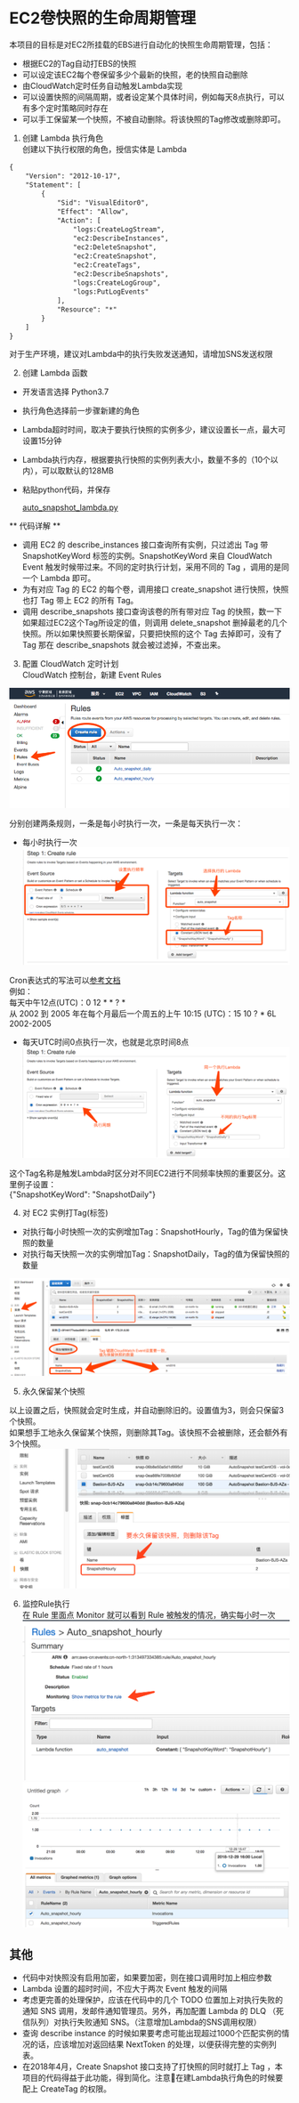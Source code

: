 # EC2卷快照的生命周期管理  

本项目的目标是对EC2所挂载的EBS进行自动化的快照生命周期管理，包括：
* 根据EC2的Tag自动打EBS的快照
* 可以设定该EC2每个卷保留多少个最新的快照，老的快照自动删除
* 由CloudWatch定时任务自动触发Lambda实现
* 可以设置快照的间隔周期，或者设定某个具体时间，例如每天8点执行，可以有多个定时策略同时存在
* 可以手工保留某一个快照，不被自动删除。将该快照的Tag修改或删除即可。

1. 创建 Lambda 执行角色  
创建以下执行权限的角色，授信实体是 Lambda
```
{
    "Version": "2012-10-17",
    "Statement": [
        {
            "Sid": "VisualEditor0",
            "Effect": "Allow",
            "Action": [
                "logs:CreateLogStream",
                "ec2:DescribeInstances",
                "ec2:DeleteSnapshot",
                "ec2:CreateSnapshot",
                "ec2:CreateTags",
                "ec2:DescribeSnapshots",
                "logs:CreateLogGroup",
                "logs:PutLogEvents"
            ],
            "Resource": "*"
        }
    ]
}
```
对于生产环境，建议对Lambda中的执行失败发送通知，请增加SNS发送权限  

2. 创建 Lambda 函数  
   
* 开发语言选择 Python3.7 
* 执行角色选择前一步骤新建的角色
* Lambda超时时间，取决于要执行快照的实例多少，建议设置长一点，最大可设置15分钟
* Lambda执行内存，根据要执行快照的实例列表大小，数量不多的（10个以内），可以取默认的128MB
* 粘贴python代码，并保存  
  
    [auto_snapshot_lambda.py](./auto_snapshot_lambda.py)

** 代码详解 **
* 调用 EC2 的 describe_instances 接口查询所有实例，只过滤出 Tag 带 SnapshotKeyWord 标签的实例。SnapshotKeyWord 来自 CloudWatch Event 触发时候带过来。不同的定时执行计划，采用不同的 Tag ，调用的是同一个 Lambda 即可。
* 为有对应 Tag 的 EC2 的每个卷，调用接口 create_snapshot 进行快照，快照也打 Tag 带上 EC2 的所有 Tag。
* 调用 describe_snapshots 接口查询该卷的所有带对应 Tag 的快照，数一下如果超过EC2这个Tag所设定的值，则调用 delete_snapshot 删掉最老的几个快照。所以如果快照要长期保留，只要把快照的这个 Tag 去掉即可，没有了 Tag 那在 describe_snapshots 就会被过滤掉，不查出来。

3. 配置 CloudWatch 定时计划  
CloudWatch 控制台，新建 Event Rules

![1](./img/img1.png)

分别创建两条规则，一条是每小时执行一次，一条是每天执行一次：  

* 每小时执行一次  
![2](./img/img2.png)

Cron表达式的写法可以[参考文档](https://docs.amazonaws.cn/AmazonCloudWatch/latest/events/ScheduledEvents.html#CronExpressions)  
例如：  
每天中午12点(UTC)：0 12 * * ? *    
从 2002 到 2005 年在每个月最后一个周五的上午 10:15 (UTC)：15 10 ? * 6L 2002-2005   
  
* 每天UTC时间0点执行一次，也就是北京时间8点
![3](./img/img3.png)

这个Tag名称是触发Lambda时区分对不同EC2进行不同频率快照的重要区分。这里例子设置：  
    {"SnapshotKeyWord": "SnapshotDaily"}

4. 对 EC2 实例打Tag(标签)  

* 对执行每小时快照一次的实例增加Tag：SnapshotHourly，Tag的值为保留快照的数量  
* 对执行每天快照一次的实例增加Tag：SnapshotDaily，Tag的值为保留快照的数量  

![4](./img/img4.png)

5. 永久保留某个快照  
   
以上设置之后，快照就会定时生成，并自动删除旧的。设置值为3，则会只保留3个快照。  
如果想手工地永久保留某个快照，则删除其Tag。该快照不会被删除，还会额外有3个快照。  
![5](./img/img5.png)

6. 监控Rule执行  
在 Rule 里面点 Monitor 就可以看到 Rule 被触发的情况，确实每小时一次  
![6](./img/img6.png)  
![7](./img/img7.png)  
   
## 其他

* 代码中对快照没有启用加密，如果要加密，则在接口调用时加上相应参数
* Lambda 设置的超时时间，不应大于两次 Event 触发的间隔
* 考虑更完善的处理保护，应该在代码中的几个 TODO 位置加上对执行失败的通知 SNS 调用，发邮件通知管理员。另外，再加配置 Lambda 的 DLQ （死信队列）对执行失败通知 SNS。（注意增加Lambda的SNS调用权限）
* 查询 describe instance 的时候如果要考虑可能出现超过1000个匹配实例的情况的话，应该增加对返回结果 NextToken 的处理，以便获得完整的实例列表。
* 在2018年4月，Create Snapshot 接口支持了打快照的同时就打上 Tag ，本项目的代码得益于此功能，得到简化。注意在建Lambda执行角色的时候要配上 CreateTag 的权限。
